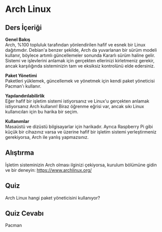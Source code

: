 # Arch Linux

## Ders İçeriği

**Genel Bakış**<br>
Arch, %100 topluluk tarafından yönlendirilen hafif ve esnek bir Linux dağıtımıdır. Debian'a benzer şekilde, Arch da yuvarlanan bir sürüm modeli kullanır, böylece artımlı güncellemeler sonunda Kararlı sürüm haline gelir. Sistemi ve işlevlerini anlamak için gerçekten ellerinizi kirletmeniz gerekir, ancak karşılığında sisteminizin tam ve eksiksiz kontrolünü elde edersiniz.

**Paket Yönetimi**<br>
Paketleri yüklemek, güncellemek ve yönetmek için kendi paket yöneticisi Pacman'ı kullanır. 

**Yapılandırılabilirlik**<br>
Eğer hafif bir işletim sistemi istiyorsanız ve Linux'u gerçekten anlamak istiyorsanız Arch kullanın! Biraz öğrenme eğrisi var, ancak sıkı Linux kullanıcıları için bu harika bir seçim.

**Kullanımlar**<br>
Masaüstü ve dizüstü bilgisayarlar için harikadır. Ayrıca Raspberry Pi gibi küçük bir cihazınız varsa ve üzerine hafif bir işletim sistemi yerleştirmeniz gerekiyorsa, Arch ile yanlış yapmazsınız.

## Alıştırma

İşletim sisteminizin Arch olması ilginizi çekiyorsa, kurulum bölümüne gidin ve bir deneyin: <a href='https://www.archlinux.org/'>https://www.archlinux.org/</a>

## Quiz

Arch Linux hangi paket yöneticisini kullanıyor?

## Quiz Cevabı

Pacman
